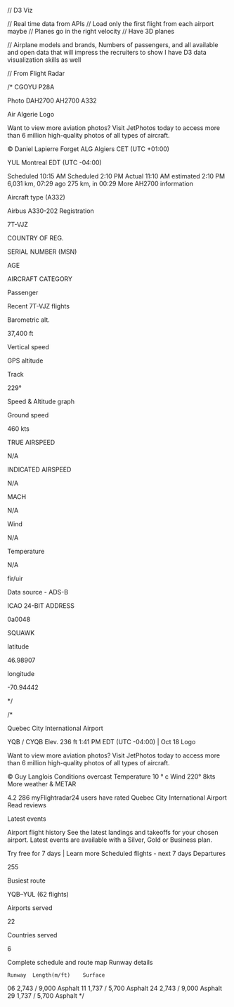 
// D3 Viz

// Real time data from APIs
  // Load only the first flight from each airport maybe
  // Planes go in the right velocity
// Have 3D planes

// Airplane models and brands, Numbers of passengers, and all available and open data that will impress the recruiters to show I have D3 data visualization skills as well

<!-- https://openflights.org/# -->
<!-- https://www.flightradar24.com/airport/yqb -->


// From Flight Radar

/* 
CGOYU
P28A

Photo
DAH2700
AH2700
A332


Air Algerie
Logo






Want to view more aviation photos?
Visit JetPhotos today to access more than 6 million high-quality photos of all types of aircraft.


© Daniel Lapierre Forget
ALG
Algiers
CET (UTC +01:00)

YUL
Montreal
EDT (UTC -04:00)

Scheduled
10:15 AM
Scheduled
2:10 PM
Actual
11:10 AM
estimated
2:10 PM
6,031 km, 07:29 ago
275 km, in 00:29
More AH2700 information

Aircraft type (A332)

Airbus A330-202
Registration

7T-VJZ

COUNTRY OF REG.

SERIAL NUMBER (MSN)

AGE

AIRCRAFT CATEGORY

Passenger

Recent 7T-VJZ flights

Barometric alt.

37,400 ft

Vertical speed

GPS altitude

Track

229°

Speed & Altitude graph

Ground speed

460 kts

TRUE AIRSPEED

N/A

INDICATED AIRSPEED

N/A

MACH

N/A

Wind

N/A

Temperature

N/A

fir/uir

Data source - ADS-B

ICAO 24-BIT ADDRESS

0a0048

SQUAWK

latitude

46.98907

longitude

-70.94442

*/

/*

Quebec City International Airport


YQB / CYQB
Elev. 236 ft
1:41 PM
EDT (UTC -04:00)
|
Oct 18
Logo






Want to view more aviation photos?
Visit JetPhotos today to access more than 6 million high-quality photos of all types of aircraft.


© Guy Langlois
Conditions
overcast
Temperature
10
°
c
Wind
220° 8kts
More weather & METAR

4.2
286 myFlightradar24 users have rated Quebec City International Airport
Read reviews




Latest events

Airport flight history
See the latest landings and takeoffs for your chosen airport.
Latest events are available with a Silver, Gold or Business plan.

Try free for 7 days | Learn more
Scheduled flights - next 7 days
Departures

255

Busiest route

YQB–YUL (62 flights)

Airports served

22

Countries served

6

Complete schedule and route map
Runway details


 	Runway	Length(m/ft)	Surface	 
06	2,743 / 9,000	Asphalt	
11	1,737 / 5,700	Asphalt	
24	2,743 / 9,000	Asphalt	
29	1,737 / 5,700	Asphalt
*/